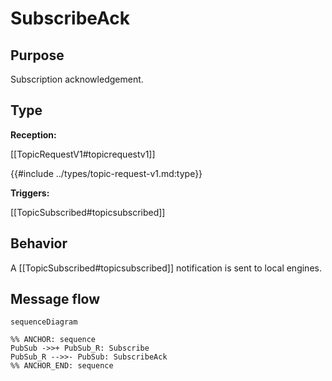 <div class="message">

# SubscribeAck

## Purpose

<!-- --8<-- [start:purpose] -->
Subscription acknowledgement.
<!-- --8<-- [end:purpose] -->

## Type

 <!-- --8<-- [start:type] -->
**Reception:**

[[TopicRequestV1#topicrequestv1]]

{{#include ../types/topic-request-v1.md:type}}

**Triggers:**

[[TopicSubscribed#topicsubscribed]]

<!-- --8<-- [end:type] -->

## Behavior

<!-- --8<-- [start:behavior] -->
A [[TopicSubscribed#topicsubscribed]] notification is sent to local engines.
<!-- --8<-- [end:behavior] -->

## Message flow

<!-- --8<-- [start:messages] -->
```mermaid
sequenceDiagram

%% ANCHOR: sequence
PubSub ->>+ PubSub_R: Subscribe
PubSub_R -->>- PubSub: SubscribeAck
%% ANCHOR_END: sequence
```
<!-- --8<-- [end:messages] -->

</div>
